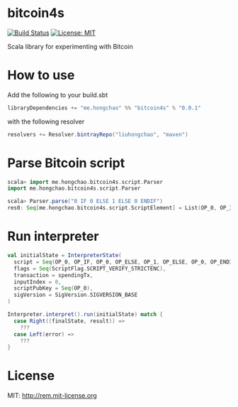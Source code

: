 bitcoin4s
=========
[![Build Status](https://travis-ci.org/liuhongchao/bitcoin4s.svg?branch=master)](https://travis-ci.org/liuhongchao/bitcoin4s)
[![License: MIT](https://img.shields.io/badge/License-MIT-yellow.svg)](https://opensource.org/licenses/MIT)

Scala library for experimenting with Bitcoin

# How to use

Add the following to your build.sbt

```scala
libraryDependencies += "me.hongchao" %% "bitcoin4s" % "0.0.1"
```

with the following resolver

```scala
resolvers += Resolver.bintrayRepo("liuhongchao", "maven")
```

# Parse Bitcoin script

```scala
scala> import me.hongchao.bitcoin4s.script.Parser
import me.hongchao.bitcoin4s.script.Parser

scala> Parser.parse("0 IF 0 ELSE 1 ELSE 0 ENDIF")
res0: Seq[me.hongchao.bitcoin4s.script.ScriptElement] = List(OP_0, OP_IF, OP_0, OP_ELSE, OP_1, OP_ELSE, OP_0, OP_ENDIF)
```

# Run interpreter

```scala
val initialState = InterpreterState(
  script = Seq(OP_0, OP_IF, OP_0, OP_ELSE, OP_1, OP_ELSE, OP_0, OP_ENDIF),
  flags = Seq(ScriptFlag.SCRIPT_VERIFY_STRICTENC),
  transaction = spendingTx,
  inputIndex = 0,
  scriptPubKey = Seq(OP_0),
  sigVersion = SigVersion.SIGVERSION_BASE
)

Interpreter.interpret().run(initialState) match {
  case Right((finalState, result)) =>
    ???
  case Left(error) =>
    ???
}

```

# License

MIT: http://rem.mit-license.org